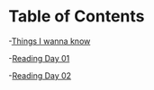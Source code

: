 # Table of Contents

-[Things I wanna know](Things_I_Wanna_Know.md)

-[Reading Day 01](reading_day_1.md)

-[Reading Day 02](Reading_day_2.md)